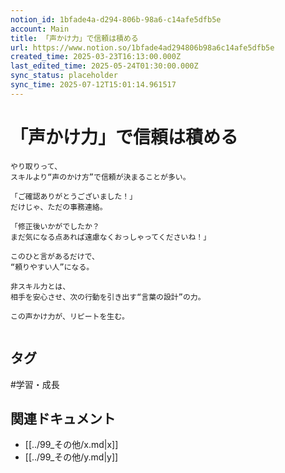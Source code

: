 ```yaml
---
notion_id: 1bfade4a-d294-806b-98a6-c14afe5dfb5e
account: Main
title: 「声かけ力」で信頼は積める
url: https://www.notion.so/1bfade4ad294806b98a6c14afe5dfb5e
created_time: 2025-03-23T16:13:00.000Z
last_edited_time: 2025-05-24T01:30:00.000Z
sync_status: placeholder
sync_time: 2025-07-12T15:01:14.961517
---
```

# 「声かけ力」で信頼は積める

```plain text
やり取りって、
スキルより“声のかけ方”で信頼が決まることが多い。

「ご確認ありがとうございました！」
だけじゃ、ただの事務連絡。

「修正後いかがでしたか？
まだ気になる点あれば遠慮なくおっしゃってくださいね！」

このひと言があるだけで、
“頼りやすい人”になる。

非スキル力とは、
相手を安心させ、次の行動を引き出す“言葉の設計”の力。

この声かけ力が、リピートを生む。


```

## タグ

#学習・成長 

## 関連ドキュメント

- [[../99_その他/x.md|x]]
- [[../99_その他/y.md|y]]
